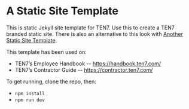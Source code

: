 # A Static Site Template

This is static Jekyll site template for TEN7. Use this to create a TEN7 branded static site. There is also an alternative to this look with [Another Static Site Template](https://static2.ten7.com/).

This template has been used on:

* TEN7’s Employee Handbook -- https://handbook.ten7.com/
* TEN7’s Contractor Guide -- https://contractor.ten7.com/


To get running, clone the repo, then:

* `npm install`
* `npm run dev`